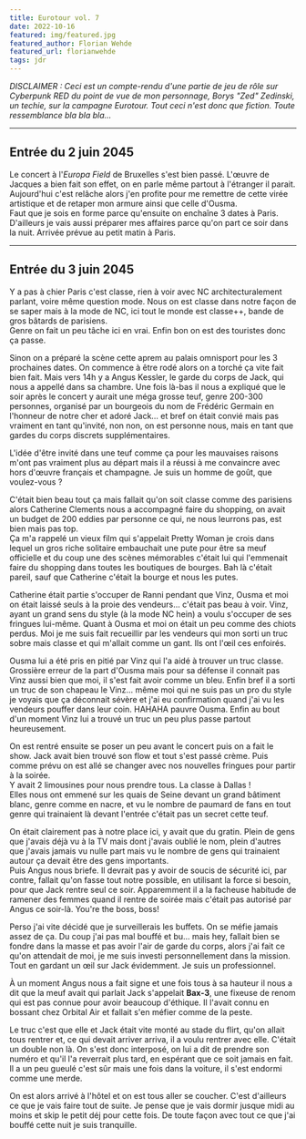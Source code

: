 ```yaml
---
title: Eurotour vol. 7
date: 2022-10-16
featured: img/featured.jpg
featured_author: Florian Wehde
featured_url: florianwehde
tags: jdr
---
```


_DISCLAIMER : Ceci est un compte-rendu d'une partie de jeu de rôle sur Cyberpunk RED du point de vue de mon personnage, Borys "Zed" Zedinski, un techie, sur la campagne Eurotour. Tout ceci n'est donc que fiction. Toute ressemblance bla bla bla…_

---

## Entrée du 2 juin 2045

Le concert à l'_Europa Field_ de Bruxelles s'est bien passé. L'œuvre de Jacques a bien fait son effet, on en parle même partout à l'étranger il parait.  
Aujourd'hui c'est relâche alors j'en profite pour me remettre de cette virée artistique et de retaper mon armure ainsi que celle d'Ousma.  
Faut que je sois en forme parce qu'ensuite on enchaîne 3 dates à Paris.
D'ailleurs je vais aussi préparer mes affaires parce qu'on part ce soir dans la nuit. Arrivée prévue au petit matin à Paris.

---

## Entrée du 3 juin 2045

Y a pas à chier Paris c'est classe, rien à voir avec NC architecturalement parlant, voire même question mode. Nous on est classe dans notre façon de se saper mais à la mode de NC, ici tout le monde est classe++, bande de gros bâtards de parisiens.  
Genre on fait un peu tâche ici en vrai. Enfin bon on est des touristes donc ça passe.

Sinon on a préparé la scène cette aprem au palais omnisport pour les 3 prochaines dates. On commence à être rodé alors on a torché ça vite fait bien fait. Mais vers 14h y a Angus Kessler, le garde du corps de Jack, qui nous a appellé dans sa chambre. Une fois là-bas il nous a expliqué que le soir après le concert y aurait une méga grosse teuf, genre 200-300 personnes, organisé par un bourgeois du nom de Frédéric Germain en l'honneur de notre cher et adoré Jack… et bref on était convié mais pas vraiment en tant qu'invité, non non, on est personne nous, mais en tant que gardes du corps discrets supplémentaires.

L'idée d'être invité dans une teuf comme ça pour les mauvaises raisons m'ont pas vraiment plus au départ mais il a réussi à me convaincre avec hors d'œuvre français et champagne. Je suis un homme de goût, que voulez-vous ?

C'était bien beau tout ça mais fallait qu'on soit classe comme des parisiens alors Catherine Clements nous a accompagné faire du shopping, on avait un budget de 200 eddies par personne ce qui, ne nous leurrons pas, est bien mais pas top.  
Ça m'a rappelé un vieux film qui s'appelait Pretty Woman je crois dans lequel un gros riche solitaire embauchait une pute pour être sa meuf officielle et du coup une des scènes mémorables c'était lui qui l'emmenait faire du shopping dans toutes les boutiques de bourges. Bah là c'était pareil, sauf que Catherine c'était la bourge et nous les putes.

Catherine était partie s'occuper de Ranni pendant que Vinz, Ousma et moi on était laissé seuls à la proie des vendeurs… c'était pas beau à voir. Vinz, ayant un grand sens du style (à la mode NC hein) a voulu s'occuper de ses fringues lui-même. Quant à Ousma et moi on était un peu comme des chiots perdus. Moi je me suis fait recueillir par les vendeurs qui mon sorti un truc sobre mais classe et qui m'allait comme un gant. Ils ont l'œil ces enfoirés.

Ousma lui a été pris en pitié par Vinz qui l'a aidé à trouver un truc classe. Grossière erreur de la part d'Ousma mais pour sa défense il connait pas Vinz aussi bien que moi, il s'est fait avoir comme un bleu. Enfin bref il a sorti un truc de son chapeau le Vinz… même moi qui ne suis pas un pro du style je voyais que ça déconnait sévère et j'ai eu confirmation quand j'ai vu les vendeurs pouffer dans leur coin. HAHAHA pauvre Ousma.
Enfin au bout d'un moment Vinz lui a trouvé un truc un peu plus passe partout heureusement.

On est rentré ensuite se poser un peu avant le concert puis on a fait le show. Jack avait bien trouvé son flow et tout s'est passé crème. Puis comme prévu on est allé se changer avec nos nouvelles fringues pour partir à la soirée.  
Y avait 2 limousines pour nous prendre tous. La classe à Dallas !  
Elles nous ont emmené sur les quais de Seine devant un grand bâtiment blanc, genre comme en nacre, et vu le nombre de paumard de fans en tout genre qui trainaient là devant l'entrée c'était pas un secret cette teuf.

On était clairement pas à notre place ici, y avait que du gratin. Plein de gens que j'avais déjà vu à la TV mais dont j'avais oublié le nom, plein d'autres que j'avais jamais vu nulle part mais vu le nombre de gens qui trainaient autour ça devait être des gens importants.  
Puis Angus nous briefe. Il devrait pas y avoir de soucis de sécurité ici, par contre, fallait qu'on fasse tout notre possible, en utilisant la force si besoin, pour que Jack rentre seul ce soir. Apparemment il a la facheuse habitude de ramener des femmes quand il rentre de soirée mais c'était pas autorisé par Angus ce soir-là.
You're the boss, boss!

Perso j'ai vite décidé que je surveillerais les buffets. On se méfie jamais assez de ça. Du coup j'ai pas mal bouffé et bu… mais hey, fallait bien se fondre dans la masse et pas avoir l'air de garde du corps, alors j'ai fait ce qu'on attendait de moi, je me suis investi personnellement dans la mission. Tout en gardant un œil sur Jack évidemment. Je suis un professionnel.

À un moment Angus nous a fait signe et une fois tous à sa hauteur il nous a dit que la meuf avait qui parlait Jack s'appelait **Bax-3**, une fixeuse de renom qui est pas connue pour avoir beaucoup d'éthique. Il l'avait connu en bossant chez Orbital Air et fallait s'en méfier comme de la peste.

Le truc c'est que elle et Jack était vite monté au stade du flirt, qu'on allait tous rentrer et, ce qui devait arriver arriva, il a voulu rentrer avec elle. C'était un double non là. On s'est donc interposé, on lui a dit de prendre son numéro et qu'il l'a reverrait plus tard, en espérant que ce soit jamais en fait.  
Il a un peu gueulé c'est sûr mais une fois dans la voiture, il s'est endormi comme une merde.

On est alors arrivé à l'hôtel et on est tous aller se coucher. C'est d'ailleurs ce que je vais faire tout de suite. Je pense que je vais dormir jusque midi au moins et skip le petit déj pour cette fois. De toute façon avec tout ce que j'ai bouffé cette nuit je suis tranquille.

